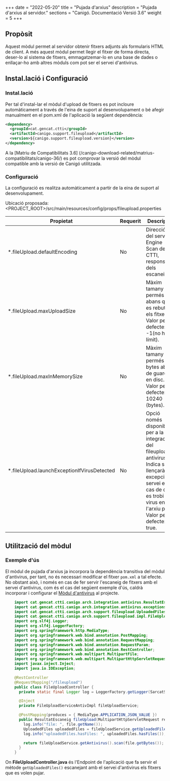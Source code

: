 +++
date        = "2022-05-20"
title       = "Pujada d'arxius"
description = "Pujada d'arxius al servidor."
sections    = "Canigó. Documentació Versió 3.6"
weight      = 5
+++

## Propòsit

Aquest mòdul permet al servidor obtenir fitxers adjunts als formularis HTML de client. A més aquest mòdul permet llegir el fitxer de forma directa, deser-lo al sistema de fitxers, emmagatzemar-lo en una base de dades o enllaçar-ho amb altres mòduls com pot ser el servei d'antivirus.

## Instal.lació i Configuració

### Instal.lació

Per tal d'instal-lar el mòdul d'upload de fitxers es pot incloure automàticament a través de l'eina de suport al desenvolupament o bé afegir manualment en el pom.xml de l'aplicació la següent dependència:

```xml
<dependency>
  <groupId>cat.gencat.ctti</groupId>
  <artifactId>canigo.support.fileupload</artifactId>
  <version>${canigo.support.fileupload.version}</version>
</dependency>
```

A la [Matriu de Compatibilitats 3.6] (/canigo-download-related/matrius-compatibilitats/canigo-36/) es pot comprovar la versió del mòdul compatible amb la versió de Canigó utilitzada.

### Configuració

La configuració es realitza automàticament a partir de la eina de suport al desenvolupament.

Ubicació proposada: <PROJECT_ROOT>/src/main/resources/config/props/fileupload.properties

Propietat | Requerit | Descripció
--------- | -------- | ----------
*.fileUpload.defaultEncoding | No | Direcció IP del servidor Engine Scan del CTTI, responsable dels escaneigs.
*.fileUpload.maxUploadSize   | No | Màxim tamany permés abans que es rebutgin els fitxers. Valor per defecte: -1(no hi ha límit).
*.fileUpload.maxInMemorySize | No | Màxim tamany permés en bytes abans de guardar en disc. Valor per defecte: 10240 (bytes).
*.fileUpload.launchExceptionIfVirusDetected | No | Opció només disponible per a la integració del fileupload i antivirus. Indica si es llençarà una excepció al servei en el cas de que es trobi un virus en l'arxiu pujat. Valor per defecte: true.

## Utilització del mòdul

### Exemple d'ús

El mòdul de pujada d'arxius ja incorpora la dependència transitiva del mòdul d'antivirus, per tant, no és necessari
modificar el fitxer `pom.xml` a tal efecte. No obstant això, i només en cas de fer servir l'escaneig de fitxers amb el servei
d'antivirus, com és el cas del següent exemple d'ús, caldrà incorporar i configurar el
[Mòdul d'antivirus](/canigo-fwk-docs/documentacio-per-versions/3.6LTS/3.6.5/moduls/moduls-integracio/modul-antivirus/)
al projecte.

```java
    import cat.gencat.ctti.canigo.arch.integration.antivirus.ResultatEscaneig;
    import cat.gencat.ctti.canigo.arch.integration.antivirus.exceptions.AntivirusException;
    import cat.gencat.ctti.canigo.arch.support.fileupload.UploadedFiles;
    import cat.gencat.ctti.canigo.arch.support.fileupload.impl.FileUploadServiceAntivImpl;
    import org.slf4j.Logger;
    import org.slf4j.LoggerFactory;
    import org.springframework.http.MediaType;
    import org.springframework.web.bind.annotation.PostMapping;
    import org.springframework.web.bind.annotation.RequestMapping;
    import org.springframework.web.bind.annotation.RequestParam;
    import org.springframework.web.bind.annotation.RestController;
    import org.springframework.web.multipart.MultipartFile;
    import org.springframework.web.multipart.MultipartHttpServletRequest;
    import javax.inject.Inject;
    import java.io.IOException;

    @RestController
    @RequestMapping("/fileupload")
    public class FileUploadController {
      private static final Logger log = LoggerFactory.getLogger(SarcatService.class);

      @Inject
      private FileUploadServiceAntivImpl fileUploadService;

      @PostMapping(produces = { MediaType.APPLICATION_JSON_VALUE })
      public ResultatEscaneig fileUpload(MultipartHttpServletRequest request, @RequestParam MultipartFile file) throws IOException, AntivirusException {
        log.info("file: ", file.getName());
        UploadedFiles uploadedFiles = fileUploadService.getUploadedFiles(request, file.getName());
        log.info("uploadedFiles.hasFiles: ", uploadedFiles.hasFiles());

        return fileUploadService.getAntivirus().scan(file.getBytes());
      }
    }
```

On **FileUploadController.java** és l'Endpoint de l'aplicació que fa servir el mètode `getUploadedFiles()` escanejant amb
el servei d'antivirus els fitxers que es volen pujar.